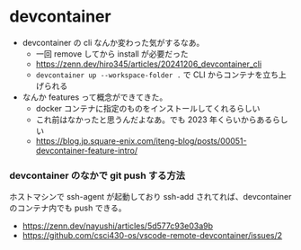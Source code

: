 # devcontainer

- devcontainer の cli なんか変わった気がするなあ。
  - 一回 remove してから install が必要だった
  - https://zenn.dev/hiro345/articles/20241206_devcontainer_cli
  - `devcontainer up --workspace-folder .` で CLI からコンテナを立ち上げられる
- なんか features って概念ができてきた。
  - docker コンテナに指定のものをインストールしてくれるらしい
  - これ前はなかったと思うんだよなあ。でも 2023 年くらいからあるらしい
  - https://blog.jp.square-enix.com/iteng-blog/posts/00051-devcontainer-feature-intro/



### devcontainer のなかで git push する方法
ホストマシンで ssh-agent が起動しており ssh-add されてれば、devcontainer のコンテナ内でも push できる。

- https://zenn.dev/nayushi/articles/5d577c93e03a9b
- https://github.com/csci430-os/vscode-remote-devcontainer/issues/2
